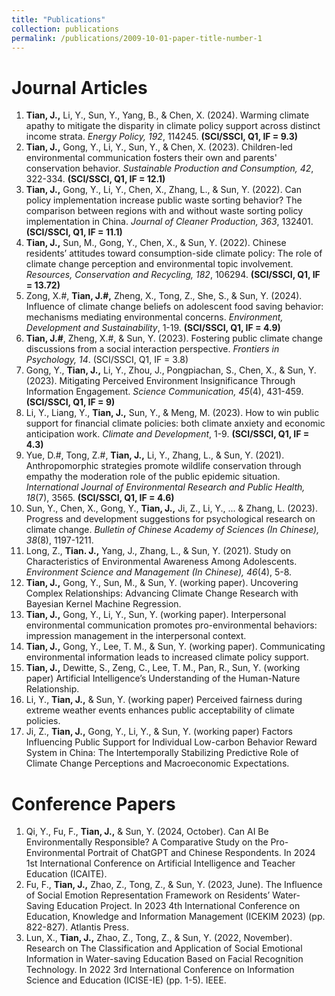 ```yaml
---
title: "Publications"
collection: publications
permalink: /publications/2009-10-01-paper-title-number-1
---
```


Journal Articles
======
  1. **Tian, J.,** Li, Y., Sun, Y., Yang, B., & Chen, X. (2024). Warming climate apathy to mitigate the disparity in climate policy support across distinct income strata. _Energy Policy, 192_, 114245. **(SCI/SSCI, Q1, IF = 9.3)**
  2. **Tian, J.,** Gong, Y., Li, Y., Sun, Y., & Chen, X. (2023). Children-led environmental communication fosters their own and parents' conservation behavior. _Sustainable Production and Consumption, 42_, 322-334. **(SCI/SSCI, Q1, IF = 12.1)**
  3. **Tian, J.,** Gong, Y., Li, Y., Chen, X., Zhang, L., & Sun, Y. (2022). Can policy implementation increase public waste sorting behavior? The comparison between regions with and without waste sorting policy implementation in China. _Journal of Cleaner Production, 363_, 132401. **(SCI/SSCI, Q1, IF = 11.1)**
  4. **Tian, J.,** Sun, M., Gong, Y., Chen, X., & Sun, Y. (2022). Chinese residents’ attitudes toward consumption-side climate policy: The role of climate change perception and environmental topic involvement. _Resources, Conservation and Recycling, 182_, 106294.  **(SCI/SSCI, Q1, IF = 13.72)**
  5. Zong, X.#, **Tian, J.#,** Zheng, X., Tong, Z., She, S., & Sun, Y. (2024). Influence of climate change beliefs on adolescent food saving behavior: mechanisms mediating environmental concerns. _Environment, Development and Sustainability_, 1-19. **(SCI/SSCI, Q1, IF = 4.9)**
  6. **Tian, J.#**, Zheng, X.#, & Sun, Y. (2023). Fostering public climate change discussions from a social interaction perspective. _Frontiers in Psychology, 14_. (SCI/SSCI, Q1, IF = 3.8)
  7. Gong, Y., **Tian, J.,** Li, Y., Zhou, J., Pongpiachan, S., Chen, X., & Sun, Y. (2023). Mitigating Perceived Environment Insignificance Through Information Engagement. _Science Communication, 45_(4), 431-459. **(SCI/SSCI, Q1, IF = 9)**
  8. Li, Y., Liang, Y., **Tian, J.,** Sun, Y., & Meng, M. (2023). How to win public support for financial climate policies: both climate anxiety and economic anticipation work. _Climate and Development_, 1-9. **(SCI/SSCI, Q1, IF = 4.3)**
  9. Yue, D.#, Tong, Z.#, **Tian, J.,** Li, Y., Zhang, L., & Sun, Y. (2021). Anthropomorphic strategies promote wildlife conservation through empathy the moderation role of the public epidemic situation. _International Journal of Environmental Research and Public Health, 18_(7), 3565. **(SCI/SSCI, Q1, IF = 4.6)**
  10. Sun, Y., Chen, X., Gong, Y., **Tian, J.,** Ji, Z., Li, Y., ... & Zhang, L. (2023). Progress and development suggestions for psychological research on climate change. _Bulletin of Chinese Academy of Sciences (In Chinese), 38_(8), 1197-1211.
  11. Long, Z., **Tian. J.,** Yang, J., Zhang, L., & Sun, Y. (2021). Study on Characteristics of Environmental Awareness Among Adolescents. _Environment Science and Management (In Chinese), 46_(4), 5-8.
  12. **Tian, J.,** Gong, Y., Sun, M., & Sun, Y. (working paper). Uncovering Complex Relationships: Advancing Climate Change Research with Bayesian Kernel Machine Regression.
  13. **Tian, J.,** Gong, Y., Li, Y., Sun, Y. (working paper). Interpersonal environmental communication promotes pro-environmental behaviors: impression management in the interpersonal context.
  14. **Tian, J.,** Gong, Y., Lee, T. M., & Sun, Y. (working paper). Communicating environmental information leads to increased climate policy support.
  15. **Tian, J.,** Dewitte, S., Zeng, C., Lee, T. M., Pan, R., Sun, Y. (working paper) Artificial Intelligence’s Understanding of the Human-Nature Relationship.
  16. Li, Y., **Tian, J.,** & Sun, Y. (working paper) Perceived fairness during extreme weather events enhances public acceptability of climate policies.
  17. Ji, Z., **Tian, J.,** Gong, Y., Li, Y., & Sun, Y. (working paper) Factors Influencing Public Support for Individual Low-carbon Behavior Reward System in China: The Intertemporally Stabilizing Predictive Role of Climate Change Perceptions and Macroeconomic Expectations.

Conference Papers
======
  1. Qi, Y., Fu, F., **Tian, J.,** & Sun, Y. (2024, October). Can AI Be Environmentally Responsible? A Comparative Study on the Pro-Environmental Portrait of ChatGPT and Chinese Respondents. In 2024 1st International Conference on Artificial Intelligence and Teacher Education (ICAITE).
  2. Fu, F., **Tian, J.,** Zhao, Z., Tong, Z., & Sun, Y. (2023, June). The Influence of Social Emotion Representation Framework on Residents’ Water-Saving Education Project. In 2023 4th International Conference on Education, Knowledge and Information Management (ICEKIM 2023) (pp. 822-827). Atlantis Press.
  3. Lun, X., **Tian, J.,** Zhao, Z., Tong, Z., & Sun, Y. (2022, November). Research on The Classification and Application of Social Emotional Information in Water-saving Education Based on Facial Recognition Technology. In 2022 3rd International Conference on Information Science and Education (ICISE-IE) (pp. 1-5). IEEE.
